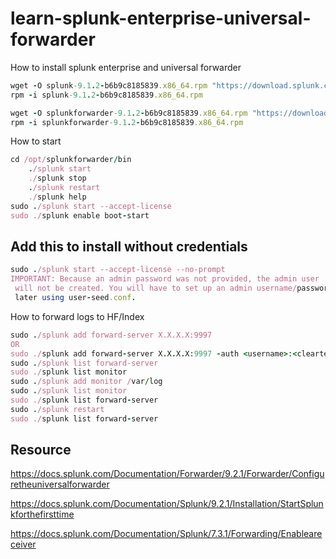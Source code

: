 # learn-splunk-enterprise-universal-forwarder
How to install splunk enterprise and universal forwarder

```ruby
wget -O splunk-9.1.2-b6b9c8185839.x86_64.rpm "https://download.splunk.com/products/splunk/releases/9.1.2/linux/splunk-9.1.2-b6b9c8185839.x86_64.rpm"
rpm -i splunk-9.1.2-b6b9c8185839.x86_64.rpm

wget -O splunkforwarder-9.1.2-b6b9c8185839.x86_64.rpm "https://download.splunk.com/products/universalforwarder/releases/9.1.2/linux/splunkforwarder-9.1.2-b6b9c8185839.x86_64.rpm"
rpm -i splunkforwarder-9.1.2-b6b9c8185839.x86_64.rpm
```

How to start
```ruby
cd /opt/splunkforwarder/bin
	./splunk start
	./splunk stop
	./splunk restart
	./splunk help
sudo ./splunk start --accept-license
sudo ./splunk enable boot-start
```
## Add this to install without credentials
```ruby
sudo ./splunk start --accept-license --no-prompt
IMPORTANT: Because an admin password was not provided, the admin user
 will not be created. You will have to set up an admin username/password
 later using user-seed.conf.
```
How to forward logs to HF/Index
```ruby
sudo ./splunk add forward-server X.X.X.X:9997
OR
sudo ./splunk add forward-server X.X.X.X:9997 -auth <username>:<cleartextpassword>
sudo ./splunk list forward-server
sudo ./splunk list monitor 
sudo ./splunk add monitor /var/log 
sudo ./splunk list monitor 
sudo ./splunk list forward-server
sudo ./splunk restart
sudo ./splunk list forward-server
```
## Resource
https://docs.splunk.com/Documentation/Forwarder/9.2.1/Forwarder/Configuretheuniversalforwarder

https://docs.splunk.com/Documentation/Splunk/9.2.1/Installation/StartSplunkforthefirsttime

https://docs.splunk.com/Documentation/Splunk/7.3.1/Forwarding/Enableareceiver
